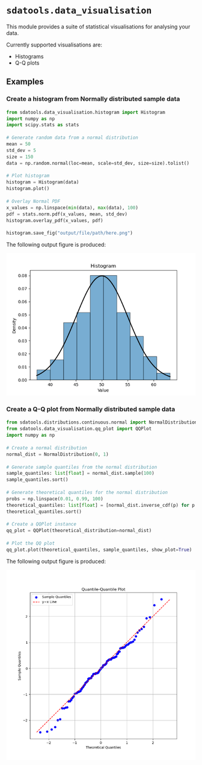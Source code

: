 # `sdatools.data_visualisation`

This module provides a suite of statistical visualisations for analysing your data.

Currently supported visualisations are:

- Histograms
- Q-Q plots

## Examples

### Create a histogram from Normally distributed sample data

```python
from sdatools.data_visualisation.histogram import Histogram
import numpy as np
import scipy.stats as stats

# Generate random data from a normal distribution
mean = 50
std_dev = 5
size = 150
data = np.random.normal(loc=mean, scale=std_dev, size=size).tolist()

# Plot histogram
histogram = Histogram(data)
histogram.plot()

# Overlay Normal PDF
x_values = np.linspace(min(data), max(data), 100)
pdf = stats.norm.pdf(x_values, mean, std_dev)
histogram.overlay_pdf(x_values, pdf)

histogram.save_fig("output/file/path/here.png")
```

The following output figure is produced:

<picture align="center">
  <source media="(prefers-color-scheme: dark)" srcset="images/fig1.png">
  <img alt="Histogram of data sampled from a Normal distribution, with Normal PDF overlay" src="images/fig1.png">
</picture>

### Create a Q-Q plot from Normally distributed sample data

```python
from sdatools.distributions.continuous.normal import NormalDistribution
from sdatools.data_visualisation.qq_plot import QQPlot
import numpy as np

# Create a normal distribution
normal_dist = NormalDistribution(0, 1)

# Generate sample quantiles from the normal distribution
sample_quantiles: list[float] = normal_dist.sample(100)
sample_quantiles.sort()

# Generate theoretical quantiles for the normal distribution
probs = np.linspace(0.01, 0.99, 100)
theoretical_quantiles: list[float] = [normal_dist.inverse_cdf(p) for p in probs]
theoretical_quantiles.sort()

# Create a QQPlot instance
qq_plot = QQPlot(theoretical_distribution=normal_dist)

# Plot the QQ plot
qq_plot.plot(theoretical_quantiles, sample_quantiles, show_plot=True)
```

The following output figure is produced:

<picture align="center">
  <source media="(prefers-color-scheme: dark)" srcset="images/fig2.png">
  <img alt="Q-Q plot of data sampled from a Normal distribution" src="images/fig2.png">
</picture>